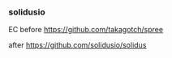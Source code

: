 ### solidusio
EC
before https://github.com/takagotch/spree

after https://github.com/solidusio/solidus


```
```
